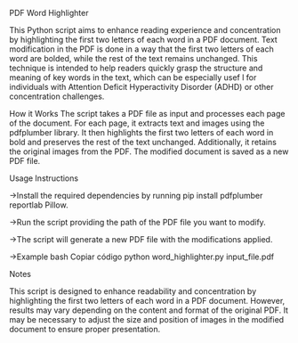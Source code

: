 PDF Word Highlighter

This Python script aims to enhance reading experience and concentration by highlighting the first two letters of each word in a PDF document. Text modification in the PDF is done in a way that the first two letters of each word are bolded, while the rest of the text remains unchanged. This technique is intended to help readers quickly grasp the structure and meaning of key words in the text, which can be especially usef l for individuals with Attention Deficit Hyperactivity Disorder (ADHD) or other concentration challenges.

How it Works
The script takes a PDF file as input and processes each page of the document. For each page, it extracts text and images using the pdfplumber library. It then highlights the first two letters of each word in bold and preserves the rest of the text unchanged. Additionally, it retains the original images from the PDF. The modified document is saved as a new PDF file.

Usage Instructions

  ->Install the required dependencies by running pip install pdfplumber
  reportlab Pillow.

  ->Run the script providing the path of the PDF file
  you want to modify.

  ->The script will generate a new PDF file with the
  modifications applied.

  ->Example bash Copiar código python word_highlighter.py input_file.pdf

Notes

This script is designed to enhance readability and concentration by highlighting the first two letters of each word in a PDF document. However, results may vary depending on the content and format of the original PDF. It may be necessary to adjust the size and position of images in the modified document to ensure proper presentation.
